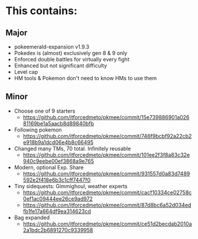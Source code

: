 # This contains:
## Major
- pokeemerald-expansion v1.9.3
- Pokedex is (almost) exclusively gen 8 & 9 only
- Enforced double battles for virtually every fight
- Enhanced but not significant difficulty
- Level cap
- HM tools & Pokemon don't need to know HMs to use them

## Minor
- Choose one of 9 starters
    - https://github.com/itforcedmeto/pkmee/commit/15e739886901a02681169be1a5aacb8d89840bfb
- Following pokemon
    - https://github.com/itforcedmeto/pkmee/commit/746f9bcbf92a22cb2e918b9a1dcd06e4b8c66495
- Changed many TMs, 70 total. Infinitely reusable
    - https://github.com/itforcedmeto/pkmee/commit/101ee2f3f8a83c32e940c9eebe00ef3868a9e765
- Modern, optional Exp. Share
    - https://github.com/itforcedmeto/pkmee/commit/931557d0a83d7489592e2f418e6b3c1cff7447f0
- Tiny sidequests: Gimmighoul, weather experts
    - https://github.com/itforcedmeto/pkmee/commit/cacf10334ce02758c0ef1ac09444ee26ce9ad972
    - https://github.com/itforcedmeto/pkmee/commit/87d8bc6a52d034edfb1fe17a664df9ea314623cd
- Bag expanded
    - https://github.com/itforcedmeto/pkmee/commit/ce51d2becdab2010a2a1bdc2b6891270c9339958